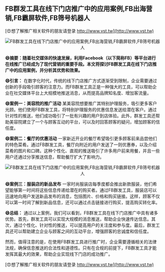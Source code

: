 ## **FB群发工具在线下门店推广中的应用案例,FB出海营销,FB霸屏软件,FB筛号机器人**

[😍想了解推广相关软件的朋友请登录 http://www.vst.tw](http://www.vst.tw)

 <center><img src="https://vst.tw/MP4/tuiguang/png/5.png" alt="FB群发工具在线下门店推广中的应用案例,FB出海营销,FB霸屏软件,FB筛号机器人"></center>

**😄摘要：随着社交媒体的快速发展，利用Facebook（以下简称FB）等平台进行在线推广已经成为了现代营销的重要手段。本文将探讨FB群发工具在线下门店推广中的应用案例，并分析其优势和效果。**

**😄引言：**
在数字化时代，传统的线下门店推广方式逐渐受到限制，企业需要通过创新的手段吸引顾客的注意力。而FB群发工具正是一种强大的工具，可以帮助企业在社交媒体平台上大规模地推送消息，从而提高品牌知名度、增加客流量。

**😄案例一：美容院的推广活动**
某美容院想要推广其特别护理服务，吸引更多客户光顾。他们使用FB群发工具，将特别护理服务的优惠信息发送给潜在客户。通过针对性的推送，他们成功吸引了一批有兴趣的用户到店体验。此外，群发工具还帮助美容院建立了一个与顾客互动的平台，可以及时回答顾客的疑问，增加顾客的信任度。

**😄案例二：餐厅的优惠活动**
一家新近开业的餐厅希望吸引更多顾客前来品尝他们的特色菜肴。通过FB群发工具，餐厅向附近的用户发送了一则优惠券，以及介绍菜肴的图片和口碑。这种个性化、直观的推送吸引了许多用户前来用餐，并且一些用户还通过分享推送信息，帮助餐厅扩大了影响力。

 <center><img src="https://vst.tw/MP4/tuiguang/png/5.png" alt="FB群发工具在线下门店推广中的应用案例,FB出海营销,FB霸屏软件,FB筛号机器人"></center>

**😄案例三：服装店的新品发布**
一家时尚服装店每季度都会推出新款服装，他们希望能够第一时间将这些信息传递给潜在的购买者。通过FB群发工具，服装店可以迅速地向用户发送新品发布的消息，包括图片、价格和购买链接。这样，顾客不仅可以第一时间了解到新品信息，还可以通过点击链接进行购买，提高购买转化率。

**😄总结：**
通过以上案例，我们可以看到，FB群发工具在线下门店推广中具有诸多优势。首先，群发工具可以实现大规模的消息推送，帮助企业快速传达信息。其次，通过个性化、针对性的推送，可以提高用户的关注度和参与度。最后，群发工具还可以帮助建立企业与顾客之间的互动平台，增强顾客的忠诚度和信任度。

然而，值得注意的是，在使用FB群发工具进行推广时，企业需要遵循相关的法律法规，确保信息推送的合法性和道德性。只有在合规的前提下，FB群发工具才能发挥其最大的效果，帮助企业实现线下门店的成功推广。

[😍想了解推广相关软件的朋友请登录 http://www.vst.tw](http://www.vst.tw)



